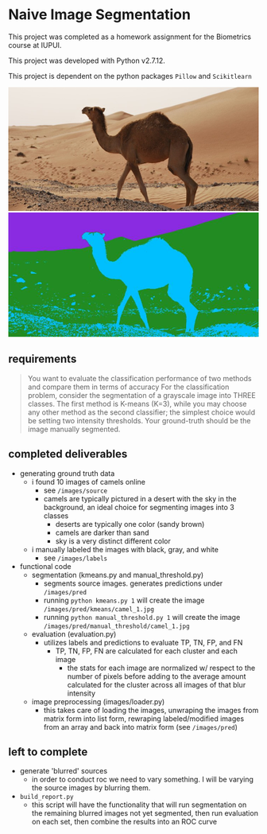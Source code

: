 # Naive Image Segmentation

This project was completed as a homework assignment for the Biometrics course at IUPUI.

This project was developed with Python v2.7.12.

This project is dependent on the python packages `Pillow` and `Scikitlearn`

![source_example](https://raw.githubusercontent.com/uladkasach/naive-image-segmentation/master/src/images/source/camel_2.jpg)
![kmeans_example](https://raw.githubusercontent.com/uladkasach/naive-image-segmentation/master/src/images/pred/kmeans/camel_2.jpg)

## requirements
> You want to evaluate the classification performance of two methods and compare them in terms of accuracy
For the classification problem, consider the segmentation of a grayscale image into THREE classes.
The first method is K-means (K=3), while you may choose any other method as the second classifier; the simplest choice would be setting two intensity thresholds.
Your ground-truth should be the image manually segmented.


## completed deliverables
- generating ground truth data
    - i found 10 images of camels online
        - see `/images/source`
        - camels are typically pictured in a desert with the sky in the background, an ideal choice for segmenting images into 3 classes
            - deserts are typically one color (sandy brown)
            - camels are darker than sand
            - sky is a very distinct different color
    - i manually labeled the images with black, gray, and white
        - see `/images/labels`
- functional code
    - segmentation (kmeans.py and manual_threshold.py)
        - segments source images. generates predictions under `/images/pred`
        - running `python kmeans.py 1` will create the image `/images/pred/kmeans/camel_1.jpg`
        - running `python manual_threshold.py 1` will create the image `/images/pred/manual_threshold/camel_1.jpg`
    - evaluation (evaluation.py)
        - utilizes labels and predictions to evaluate TP, TN, FP, and FN
            - TP, TN, FP, FN are calculated for each cluster and each image
                - the stats for each image are normalized w/ respect to the number of pixels before adding to the average amount calculated for the cluster across all images of that blur intensity
    - image preprocessing (images/loader.py)
        - this takes care of loading the images, unwraping the images from matrix form into list form, rewraping labeled/modified images from an array and back into matrix form (see `/images/pred`)

## left to complete
- generate 'blurred' sources
    - in order to conduct roc we need to vary something. I will be varying the source images by blurring them.
- `build_report.py`
    - this script will have the functionality that will run segmentation on the remaining blurred images not yet segmented, then run evaluation on each set, then combine the results into an ROC curve
